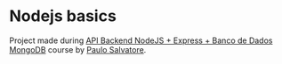 # Nodejs basics

Project made during [API Backend NodeJS + Express + Banco de Dados MongoDB](https://youtu.be/QMjZyQZMOSY) course by [Paulo Salvatore](https://www.youtube.com/c/PauloSalvatore).
